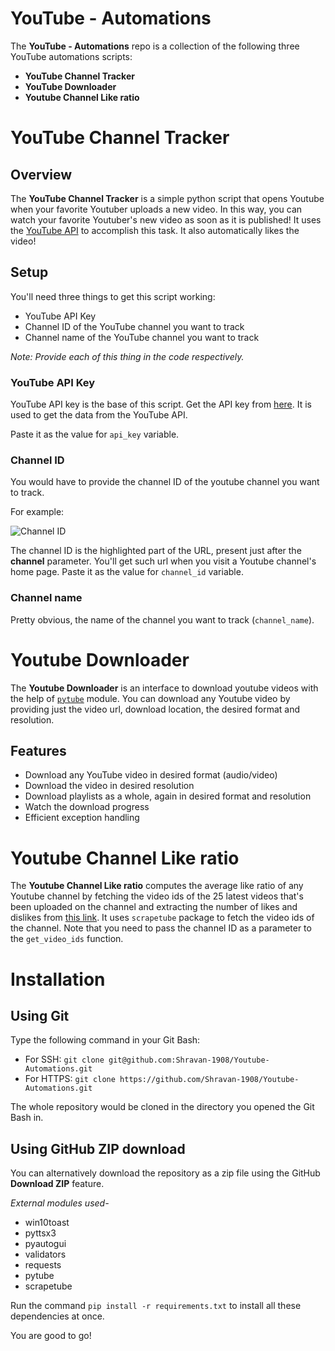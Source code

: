 # YouTube - Automations
The **YouTube - Automations** repo is a collection of the following three YouTube automations scripts:
* **YouTube Channel Tracker**
* **YouTube Downloader**
* **Youtube Channel Like ratio**

# YouTube Channel Tracker

## Overview

The **YouTube Channel Tracker** is a simple python script that opens Youtube when your favorite Youtuber uploads a new video. In this way, you can watch your favorite Youtuber's new video as soon as it is published! It uses the [YouTube API](https://console.developers.google.com/apis/api/youtube.googleapis.com) to accomplish this task. It also automatically likes the video!

## Setup
You'll need three things to get this script working:
* YouTube API Key
* Channel ID of the YouTube channel you want to track
* Channel name of the YouTube channel you want to track

*Note: Provide each of this thing in the code respectively.*

### YouTube API Key
YouTube API key is the base of this script. Get the API key from [here](https://console.developers.google.com/apis/api/youtube.googleapis.com). It is used to get the data from the YouTube API.

Paste it as the value for ```api_key``` variable.

### Channel ID
You would have to provide the channel ID of the youtube channel you want to track. 

For example:


![Channel ID](example.png)


The channel ID is the highlighted part of the URL, present just after the **channel** parameter. You'll get such url when you visit a Youtube channel's home page.
Paste it as the value for ```channel_id``` variable.

### Channel name
Pretty obvious, the name of the channel you want to track (```channel_name```).


# Youtube Downloader
The **Youtube Downloader** is an interface to download youtube videos with the help of [```pytube```](https://github.com/pytube/pytube) module. You can download any Youtube video by providing just the video url, download location, the desired format and resolution.

## Features
* Download any YouTube video in desired format (audio/video)
* Download the video in desired resolution
* Download playlists as a whole, again in desired format and resolution
* Watch the download progress
* Efficient exception handling

# Youtube Channel Like ratio
The **Youtube Channel Like ratio** computes the average like ratio of any Youtube channel by fetching the video ids of the 25 latest videos that's been uploaded on the channel and extracting the number of likes and dislikes from [this link](https://returnyoutubedislikeapi.com/votes?videoId={video_id}). It uses ``scrapetube`` package to fetch the video ids of the channel. Note that you need to pass the channel ID as a parameter to the ```get_video_ids``` function.


# Installation
## Using Git
Type the following command in your Git Bash:

- For SSH:
```git clone git@github.com:Shravan-1908/Youtube-Automations.git```
- For HTTPS: ```git clone https://github.com/Shravan-1908/Youtube-Automations.git```

The whole repository would be cloned in the directory you opened the Git Bash in.

## Using GitHub ZIP download
You can alternatively download the repository as a zip file using the GitHub **Download ZIP** feature. 

*External modules used-*
- win10toast 
- pyttsx3
- pyautogui
- validators
- requests
- pytube
- scrapetube

Run the command ```pip install -r requirements.txt``` to install all these dependencies at once.

You are good to go!
